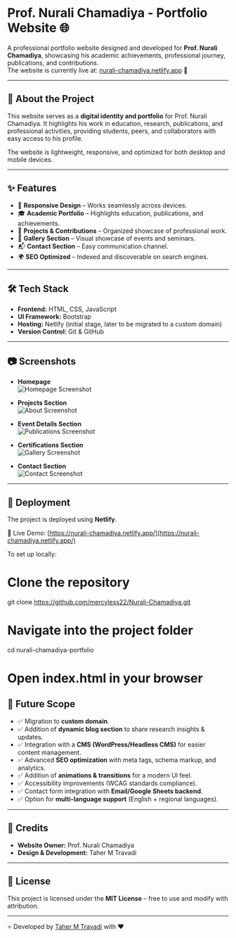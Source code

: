 # Prof. Nurali Chamadiya - Portfolio Website 🌐  

A professional portfolio website designed and developed for **Prof. Nurali Chamadiya**, showcasing his academic achievements, professional journey, publications, and contributions.  
The website is currently live at: [nurali-chamadiya.netlify.app](https://nurali-chamadiya.netlify.app/) 🚀  

---

## 📖 About the Project  
This website serves as a **digital identity and portfolio** for Prof. Nurali Chamadiya. It highlights his work in education, research, publications, and professional activities, providing students, peers, and collaborators with easy access to his profile.  

The website is lightweight, responsive, and optimized for both desktop and mobile devices.  

---

## ✨ Features  
- 📌 **Responsive Design** – Works seamlessly across devices.  
- 🎓 **Academic Portfolio** – Highlights education, publications, and achievements.  
- 📂 **Projects & Contributions** – Organized showcase of professional work.  
- 📸 **Gallery Section** – Visual showcase of events and seminars.  
- 📬 **Contact Section** – Easy communication channel.  
- 🌍 **SEO Optimized** – Indexed and discoverable on search engines.  

---

## 🛠️ Tech Stack  
- **Frontend:** HTML, CSS, JavaScript  
- **UI Framework:** Bootstrap  
- **Hosting:** Netlify (initial stage, later to be migrated to a custom domain)  
- **Version Control:** Git & GitHub  

---

## 📷 Screenshots  

- **Homepage**  
  ![Homepage Screenshot](screenshots/homepage.png)  

- **Projects Section**  
  ![About Screenshot](screenshots/program_detail.png)  

- **Event Details Section**  
  ![Publications Screenshot](screenshots/events.png)  

- **Certifications Section**  
  ![Gallery Screenshot](screenshots/certificates.png)  

- **Contact Section**  
  ![Contact Screenshot](screenshots/contact.png)  

---

## 🚀 Deployment  
The project is deployed using **Netlify**.  

🔗 Live Demo: [https://nurali-chamadiya.netlify.app/](https://nurali-chamadiya.netlify.app/)  

To set up locally:  

# Clone the repository
git clone https://github.com/mercyless22/Nurali-Chamadiya.git

# Navigate into the project folder
cd nurali-chamadiya-portfolio

# Open index.html in your browser


## 📌 Future Scope

* ✅ Migration to **custom domain**.
* ✅ Addition of **dynamic blog section** to share research insights & updates.
* ✅ Integration with a **CMS (WordPress/Headless CMS)** for easier content management.
* ✅ Advanced **SEO optimization** with meta tags, schema markup, and analytics.
* ✅ Addition of **animations & transitions** for a modern UI feel.
* ✅ Accessibility improvements (WCAG standards compliance).
* ✅ Contact form integration with **Email/Google Sheets backend**.
* ✅ Option for **multi-language support** (English + regional languages).

---

## 🤝 Credits

* **Website Owner:** Prof. Nurali Chamadiya
* **Design & Development:** Taher M Travadi

---

## 📜 License

This project is licensed under the **MIT License** – free to use and modify with attribution.

---

⭐️ Developed by [Taher M Travadi](https://github.com/mercyless22) with ❤️
